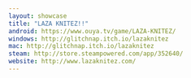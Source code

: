 ```yaml
---
layout: showcase
title: "LAZA KNITEZ!!"
android: https://www.ouya.tv/game/LAZA-KNITEZ/
windows: http://glitchnap.itch.io/lazaknitez
mac: http://glitchnap.itch.io/lazaknitez
steam: http://store.steampowered.com/app/352640/
website: http://www.lazaknitez.com/
---
```

